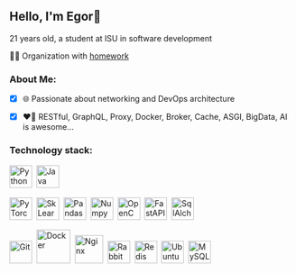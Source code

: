 <h2 align="start">Hello, I'm Egor👋</h2>

<span align="start">21 years old, a student at ISU in software development</span>

👨‍🏫 Organization with [homework](https://github.com/Home-Work-ISU-neZorinEgor)

### About Me:
- [x] 🌐 Passionate about networking and DevOps architecture
- [x] ❤️‍🔥 RESTful, GraphQL, Proxy, Docker, Broker, Сache, ASGI, BigData, AI is awesome...


### Technology stack:


<img src="https://cdn.jsdelivr.net/gh/devicons/devicon/icons/python/python-original.svg" title="Python" width="40" height="40"/>&nbsp;
<img src="https://cdn.jsdelivr.net/gh/devicons/devicon/icons/java/java-original.svg" title="Java" width="40" height="40"/>&nbsp;

<img src="https://cdn.jsdelivr.net/gh/devicons/devicon/icons/pytorch/pytorch-original.svg" title="PyTorch" width="40" height="40"/>&nbsp;
<img src="https://cdn.jsdelivr.net/gh/devicons/devicon/icons/scikitlearn/scikitlearn-original.svg" title="SkLearn" width="40" height="40"/>&nbsp;
<img src="https://cdn.jsdelivr.net/gh/devicons/devicon/icons/pandas/pandas-original.svg" title="Pandas" width="40" height="40"/>&nbsp;
<img src="https://cdn.jsdelivr.net/gh/devicons/devicon/icons/numpy/numpy-original.svg" title="Numpy" width="40" height="40"/>&nbsp;
<img src="https://cdn.jsdelivr.net/gh/devicons/devicon/icons/opencv/opencv-original.svg" title="OpenCV" width="40" height="40"/>&nbsp;
<img src="https://cdn.jsdelivr.net/gh/devicons/devicon/icons/fastapi/fastapi-original.svg" title="FastAPI" width="40" height="40"/>&nbsp;
<img src="https://cdn.jsdelivr.net/gh/devicons/devicon/icons/sqlalchemy/sqlalchemy-original.svg" title="SqlAlchemy" width="40" height="40"/>&nbsp;

<img src="https://cdn.jsdelivr.net/gh/devicons/devicon/icons/git/git-original.svg" title="Git" width="40" height="40"/>&nbsp;
<img src="https://cdn.jsdelivr.net/gh/devicons/devicon/icons/docker/docker-original.svg" title="Docker" width="60" height="60"/>&nbsp;
<img src="https://cdn.jsdelivr.net/gh/devicons/devicon/icons/nginx/nginx-original.svg" title="Nginx" width="50" height="50"/>&nbsp;
<img src="https://cdn.jsdelivr.net/gh/devicons/devicon/icons/rabbitmq/rabbitmq-original.svg" title="RabbitMQ" width="40" height="40"/>&nbsp;
<img src="https://cdn.jsdelivr.net/gh/devicons/devicon/icons/redis/redis-original.svg" title="Redis" width="40" height="40"/>&nbsp;
<img src="https://cdn.jsdelivr.net/gh/devicons/devicon/icons/linux/linux-original.svg" title="Ubuntu" width="40" height="40"/>&nbsp;
<img src="https://cdn.jsdelivr.net/gh/devicons/devicon/icons/mysql/mysql-original.svg" title="MySQL" width="40" height="40"/>&nbsp;



